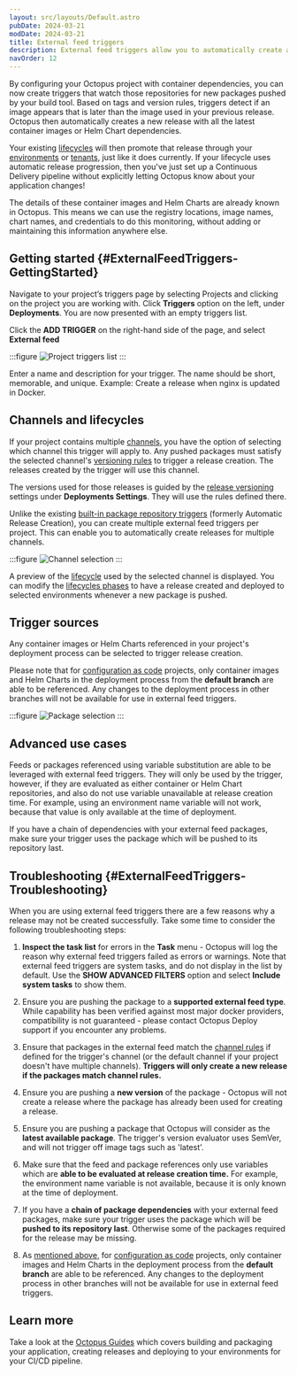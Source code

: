 ```yaml
---
layout: src/layouts/Default.astro
pubDate: 2024-03-21
modDate: 2024-03-21
title: External feed triggers
description: External feed triggers allow you to automatically create a new release as a result of new container images or helm charts being pushed to their respective repositories.
navOrder: 12
---
```


By configuring your Octopus project with container dependencies, you can now create triggers that watch those repositories for new packages pushed by your build tool. Based on tags and version rules, triggers detect if an image appears that is later than the image used in your previous release. Octopus then automatically creates a new release with all the latest container images or Helm Chart dependencies. 

Your existing [lifecycles](/docs/releases/lifecycles/) will then promote that release through your [environments](/docs/infrastructure/environments) or [tenants](/docs/tenants), just like it does currently. If your lifecycle uses automatic release progression, then you've just set up a Continuous Delivery pipeline without explicitly letting Octopus know about your application changes! 

The details of these container images and Helm Charts are already known in Octopus. This means we can use the registry locations, image names, chart names, and credentials to do this monitoring, without adding or maintaining this information anywhere else.

## Getting started {#ExternalFeedTriggers-GettingStarted}

Navigate to your project’s triggers page by selecting Projects and clicking on the project you are working with. Click **Triggers** option on the left, under **Deployments**. You are now presented with an empty triggers list. 

Click the **ADD TRIGGER** on the right-hand side of the page, and select **External feed**

:::figure
![Project triggers list](/docs/projects/project-triggers/images/add-trigger-popup.png)
:::

Enter a name and description for your trigger. The name should be short, memorable, and unique. Example: Create a release when nginx is updated in Docker.

## Channels and lifecycles

If your project contains multiple [channels](/docs/releases/channels), you have the option of selecting which channel this trigger will apply to. Any pushed packages must satisfy the selected channel's [versioning rules](/docs/releases/channels#version-rules) to trigger a release creation. The releases created by the trigger will use this channel.

The versions used for those releases is guided by the [release versioning](/docs/releases/release-versioning) settings under **Deployments Settings**. They will use the rules defined there.

Unlike the existing [built-in package repository triggers](/docs/projects/project-triggers/built-in-package-repository-triggers) (formerly Automatic Release Creation), you can create multiple external feed triggers per project. This can enable you to automatically create releases for multiple channels.

:::figure
![Channel selection](/docs/projects/project-triggers/images/external-trigger-channel.png)
:::

A preview of the [lifecycle](/docs/releases/lifecycles) used by the selected channel is displayed. You can modify the [lifecycles phases](/docs/releases/lifecycles/#Lifecycles-LifecyclePhases) to have a release created and deployed to selected environments whenever a new package is pushed.


## Trigger sources

Any container images or Helm Charts referenced in your project's deployment process can be selected to trigger release creation. 

Please note that for [configuration as code](/docs/projects/version-control/config-as-code-reference) projects, only container images and Helm Charts in the deployment process from the **default branch** are able to be referenced. Any changes to the deployment process in other branches will not be available for use in external feed triggers.

:::figure
![Package selection](/docs/projects/project-triggers/images/external-feed-trigger-packages.png)
:::


## Advanced use cases

Feeds or packages referenced using variable substitution are able to be leveraged with external feed triggers. They will only be used by the trigger, however, if they are evaluated as either container or Helm Chart repositories, and also do not use variable unavailable at release creation time. For example, using an environment name variable will not work, because that value is only available at the time of deployment.

If you have a chain of dependencies with your external feed packages, make sure your trigger uses the package which will be pushed to its repository last.


## Troubleshooting {#ExternalFeedTriggers-Troubleshooting}

When you are using external feed triggers there are a few reasons why a release may not be created successfully. Take some time to consider the following troubleshooting steps:

1. **Inspect the task list** for errors in the **Task** menu - Octopus will log the reason why external feed triggers failed as errors or warnings. Note that external feed triggers are system tasks, and do not display in the list by default. Use the **SHOW ADVANCED FILTERS** option and select **Include system tasks** to show them.

2. Ensure you are pushing the package to a **supported external feed type**. While capability has been verified against most major docker providers, compatibility is not guaranteed - please contact Octopus Deploy support if you encounter any problems. 

3. Ensure that packages in the external feed match the [channel rules](/docs/releases/channels#version-rules) if defined for the trigger's channel (or the default channel if your project doesn't have multiple channels). **Triggers will only create a new release if the packages match channel rules.**

4. Ensure you are pushing a **new version** of the package - Octopus will not create a release where the package has already been used for creating a release.

5. Ensure you are pushing a package that Octopus will consider as the **latest available package**. The trigger's version evaluator uses SemVer, and will not trigger off image tags such as 'latest'.

6. Make sure that the feed and package references only use variables which are **able to be evaluated at release creation time.** For example, the environment name variable is not available, because it is only known at the time of deployment.

7. If you have a **chain of package dependencies** with your external feed packages, make sure your trigger uses the package which will be **pushed to its repository last**. Otherwise some of the packages required for the release may be missing.

8. As [mentioned above](/docs/projects/project-triggers/external-feed-triggers#trigger-sources), for [configuration as code](/docs/projects/version-control/config-as-code-reference) projects, only container images and Helm Charts in the deployment process from the **default branch** are able to be referenced. Any changes to the deployment process in other branches will not be available for use in external feed triggers. 


## Learn more

Take a look at the [Octopus Guides](https://octopus.com/docs/guides) which covers building and packaging your application, creating releases and deploying to your environments for your CI/CD pipeline.
